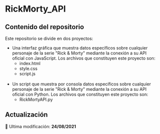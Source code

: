 <h1>RickMorty_API</h1>
<h2>Contenido del repositorio</h2>
<p>
Este repositorio se divide en dos proyectos:
<ul>
<li>Una interfaz gráfica que muestra datos específicos sobre cualquier personaje de la serie "Rick & Morty" mediante la conexión a su API oficial con JavaScript. Los archivos que constituyen este proyecto son:<ul>
<li>index.html</li>
<li>style.css</li>
<li>script.js</li>
</ul>
</li>
<br>
<li>Un script que muestra por consola datos específicos sobre cualquier personaje de la serie "Rick & Morty" mediante la conexión a su API oficial con Python. Los archivos que constituyen este proyecto son:<ul>
<li>RickMortyAPI.py</li>
</ul></li>
</ul>
</p>
<h2>Actualización</h2>
<p>📅 Ultima modificación: <strong>24/08/2021</strong></p>
